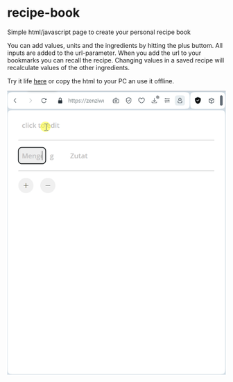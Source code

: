 # recipe-book
Simple html/javascript page to create your personal recipe book

You can add values, units and the ingredients by hitting the plus buttom.
All inputs are added to the url-parameter.
When you add the url to your bookmarks you can recall the recipe.
Changing values in a saved recipe will recalculate values of the other ingredients.

Try it life [here](https://zenziwerken.github.io/recipe-book/) or copy the html to your PC an use it offline.

![How-to](/How-to.gif)
